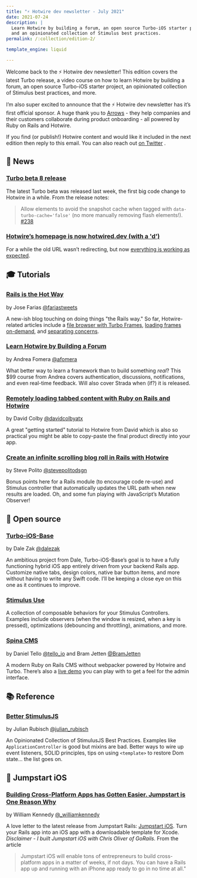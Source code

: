 ```yaml
---
title: "⚡️ Hotwire dev newsletter - July 2021"
date: 2021-07-24
description: |
  Learn Hotwire by building a forum, an open source Turbo-iOS starter project,
  and an opinionated collection of Stimulus best practices.
permalink: /:collection/edition-2/

template_engine: liquid

---
```


Welcome back to the ⚡️ Hotwire dev newsletter! This edition covers the latest Turbo release, a video course on how to learn Hotwire by building a forum, an open source Turbo-iOS starter project, an opinionated collection of Stimulus best practices, and more.

I’m also super excited to announce that the ⚡️ Hotwire dev newsletter has it’s first official sponsor. A huge thank you to [Arrows](https://arrows.to) - they help companies and their customers collaborate during product onboarding - all powered by Ruby on Rails and Hotwire.

If you find (or publish!) Hotwire content and would like it included in the next edition then reply to this email. You can also reach out  [on Twitter](https://twitter.com/joemasilotti) .

## 📰 News

### [Turbo beta 8 release](https://github.com/hotwired/turbo/releases/tag/v7.0.0-beta.8)

The latest Turbo beta was released last week, the first big code change to Hotwire in a while. From the release notes:

> Allow elements to avoid the snapshot cache when tagged with `data-turbo-cache='false'` (no more manually removing flash elements!). [#238](https://github.com/hotwired/turbo/pull/238)

### [Hotwire’s homepage is now hotwired.dev (with a 'd')](https://hotwired.dev)

For a while the old URL wasn’t redirecting, but now [everything is working as expected](https://twitter.com/dhh/status/1411720913641373704?s=20).

## 🎓 Tutorials

### [Rails is the Hot Way](https://railshotway.com)

by Jose Farias [@fariastweets](https://twitter.com/fariastweets)

A new-ish blog touching on doing things \"the Rails way.\" So far, Hotwire-related articles include a [file browser with Turbo Frames](https://railshotway.com/posts/2021/04/17/turbo-file-browser.html), [loading frames on-demand](https://railshotway.com/posts/2021/05/29/uncovering-hotwire-patterns-part-1-loading-frames-on-demand.html), and [separating concerns](https://railshotway.com/posts/2021/05/29/uncovering-hotwire-patterns-part-2-separating-concerns.html).

### [Learn Hotwire by Building a Forum](https://store.afomera.dev/learn-hotwire)

by Andrea Fomera [@afomera](https://twitter.com/afomera)

What better way to learn a framework than to build something _real_? This $99 course from Andrea covers authentication, discussions, notifications, and even real-time feedback. Will also cover Strada when (if?) it is released.

### [Remotely loading tabbed content with Ruby on Rails and Hotwire](https://www.colby.so/posts/remotely-loading-tab-content-with-rails-and-hotwire)

by David Colby [@davidcolbyatx](https://twitter.com/davidcolbyatx)

A great "getting started" tutorial to Hotwire from David which is also so practical you might be able to copy-paste the final product directly into your app.

### [Create an infinite scrolling blog roll in Rails with Hotwire](https://stevepolito.design/blog/rails-infinite-scrolling-blog-roll/)

by Steve Polito [@stevepolitodsgn](https://twitter.com/stevepolitodsgn)

Bonus points here for a Rails module (to encourage code re-use) and Stimulus controller that automatically updates the URL path when new results are loaded. Oh, and some fun playing with JavaScript’s Mutation Observer!

## 🐙 Open source

### [Turbo-iOS-Base](https://github.com/dalezak/turbo-ios-base)

by Dale Zak [@dalezak](https://twitter.com/dalezak)

An ambitious project from Dale, Turbo-iOS-Base’s goal is to have a fully functioning hybrid iOS app entirely driven from your backend Rails app. Customize native tabs, design colors, native bar button items, and more without having to write any Swift code. I’ll be keeping a close eye on this one as it continues to improve.

### [Stimulus Use](https://stimulus-use.github.io/stimulus-use/)

A collection of composable behaviors for your Stimulus Controllers. Examples include observers (when the window is resized, when a key is pressed), optimizations (debouncing and throttling), animations, and more.

### [Spina CMS](https://spinacms.com/)

by Daniel Tello [@tello_io](https://twitter.com/tello_io) and Bram Jetten [@BramJetten](https://twitter.com/BramJetten)

A modern Ruby on Rails CMS without webpacker powered by Hotwire and Turbo. There’s also a [live demo](https://spinacms-demo.herokuapp.com/admin/pages) you can play with to get a feel for the admin interface.

## 📚 Reference

### [Better StimulusJS](https://www.betterstimulus.com)

by Julian Rubisch [@julian_rubisch](https://twitter.com/julian_rubisch)

An Opinionated Collection of StimulusJS Best Practices. Examples like  `ApplicationController` is good but mixins are bad. Better ways to wire up event listeners, SOLID principles, tips on using  `<template>` to restore Dom state… the list goes on.

## 🚀 Jumpstart iOS

### [Building Cross-Platform Apps has Gotten Easier. Jumpstart is One Reason Why](https://williamkennedy.ninja/ios/2021/05/31/jumpstart-turbo-review/)

by William Kennedy [@\_williamkennedy](https://twitter.com/_williamkennedy)

A love letter to the latest release from Jumpstart Rails: [Jumpstart iOS](https://jumpstartrails.com/ios). Turn your Rails app into an iOS app with a downloadable template for Xcode. *Disclaimer - I built Jumpstart iOS with Chris Oliver of GoRails.* From the article

> Jumpstart iOS will enable tons of entrepreneurs to build cross-platform apps in a matter of weeks, if not days. You can have a Rails app up and running with an iPhone app ready to go in no time at all."
